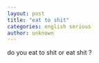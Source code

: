 ```yaml
---
layout: post
title: "eat to shit"
categories: english serious
author: unknown
---
```


do you eat to shit or eat shit ?
